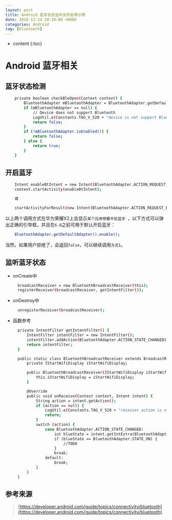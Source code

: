 ```yaml
---
layout: post
title: Android 蓝牙状态监听及开启等示例
date: 2018-12-24 20:10:00 +0800
categories: Android
tag: [bluetooth]
---
```

* content
{:toc}


# Android 蓝牙相关

## 蓝牙状态检测
```bash
    private boolean checkBleOpen(Context context) {
        BluetoothAdapter mBluetoothAdapter = BluetoothAdapter.getDefaultAdapter();
        if (mBluetoothAdapter == null) {
            // Device does not support Bluetooth
            LogUtil.e(Constants.TAG_V_520 + "device is not support Bluetooth.");
            return false;
        }
        if (!mBluetoothAdapter.isEnabled()) {
            return false;
        } else {
            return true;
        }
    }
```

## 开启蓝牙
```bash
    Intent enableBtIntent = new Intent(BluetoothAdapter.ACTION_REQUEST_ENABLE);
    context.startActivity(enableBtIntent);

    或

    startActivityForResult(new Intent(BluetoothAdapter.ACTION_REQUEST_ENABLE), REQUEST_ENABLE_BT);

```
以上两个调用方式在华为荣耀X2上会显示`某个应用想要开启蓝牙 `，以下方式可以弹出正确的引导框，并且在`6.0`之前可用于默认开启蓝牙：
```bash
    BluetoothAdapter.getDefaultAdapter().enable();
```
当然，如果用户拒绝了，会返回`false`，可以继续调用`方式1`。

## 监听蓝牙状态
* onCreate中
  ```bash
    broadcastReceiver = new BluetoothBroadcastReceiver(this);
    registerReceiver(broadcastReceiver, getIntentFilter());
  ```
* onDestroy中
  ```bash
    unregisterReceiver(broadcastReceiver);
  ```
* 函数参考
  ```bash
    private IntentFilter getIntentFilter() {
        IntentFilter intentFilter = new IntentFilter();
        intentFilter.addAction(BluetoothAdapter.ACTION_STATE_CHANGED);
        return intentFilter;
    }
  ```

  ```bash
    public static class BluetoothBroadcastReceiver extends BroadcastReceiver {
        private IStartWifiDisplay iStartWifiDisplay;

        public BluetoothBroadcastReceiver(IStartWifiDisplay iStartWifiDisplay) {
            this.iStartWifiDisplay = iStartWifiDisplay;
        }

        @Override
        public void onReceive(Context context, Intent intent) {
            String action = intent.getAction();
            if (action == null) {
                LogUtil.e(Constants.TAG_V_520 + "receiver action is null.");
                return;
            }
            switch (action) {
                case BluetoothAdapter.ACTION_STATE_CHANGED:
                    int blueState = intent.getIntExtra(BluetoothAdapter.EXTRA_STATE, 0);
                    if (blueState == BluetoothAdapter.STATE_ON) {
                        //TODO
                    }
                    break;
                default:
                    break;
            }
        }
    }
    ```

## 参考来源
>[https://developer.android.com/guide/topics/connectivity/bluetooth](https://developer.android.com/guide/topics/connectivity/bluetooth)
